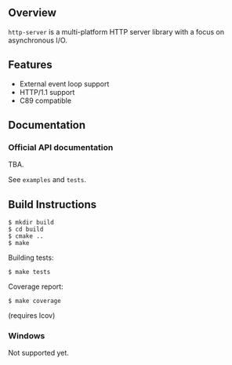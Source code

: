## Overview

`http-server` is a multi-platform HTTP server library with a focus on asynchronous I/O.

## Features

* External event loop support
* HTTP/1.1 support
* C89 compatible

## Documentation

### Official API documentation

TBA.

See `examples` and `tests`.

## Build Instructions

	$ mkdir build
	$ cd build
	$ cmake ..
	$ make

Building tests:

	$ make tests

Coverage report:

	$ make coverage

(requires lcov)

### Windows

Not supported yet.
